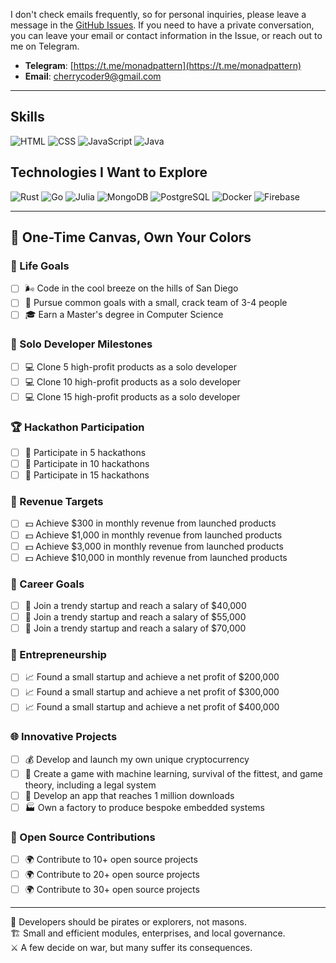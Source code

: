 I don't check emails frequently, so for personal inquiries, please leave a message in the [GitHub Issues](https://github.com/cherrycoder9/cherrycoder9/issues). If you need to have a private conversation, you can leave your email or contact information in the Issue, or reach out to me on Telegram.

- **Telegram**: [https://t.me/monadpattern](https://t.me/monadpattern)
- **Email**: [cherrycoder9@gmail.com](mailto:cherrycoder9@gmail.com)

---
## Skills

![HTML](https://img.shields.io/badge/HTML-E34F26?style=for-the-badge&logo=html5&logoColor=white)
![CSS](https://img.shields.io/badge/CSS-1572B6?style=for-the-badge&logo=css3&logoColor=white)
![JavaScript](https://img.shields.io/badge/JavaScript-F7DF1E?style=for-the-badge&logo=javascript&logoColor=black)
![Java](https://img.shields.io/badge/Java-007396?style=for-the-badge&logo=openjdk&logoColor=white)

## Technologies I Want to Explore

![Rust](https://img.shields.io/badge/Rust-000000?style=for-the-badge&logo=rust&logoColor=white)
![Go](https://img.shields.io/badge/Go-00ADD8?style=for-the-badge&logo=go&logoColor=white)
![Julia](https://img.shields.io/badge/Julia-9558B2?style=for-the-badge&logo=julia&logoColor=white)
![MongoDB](https://img.shields.io/badge/MongoDB-47A248?style=for-the-badge&logo=mongodb&logoColor=white)
![PostgreSQL](https://img.shields.io/badge/PostgreSQL-336791?style=for-the-badge&logo=postgresql&logoColor=white)
![Docker](https://img.shields.io/badge/Docker-2496ED?style=for-the-badge&logo=docker&logoColor=white)
![Firebase](https://img.shields.io/badge/Firebase-FFCA28?style=for-the-badge&logo=firebase&logoColor=white)

---
## 🎨 One-Time Canvas, Own Your Colors

### 🌴 Life Goals
- [ ] 🌬️ Code in the cool breeze on the hills of San Diego
- [ ] 👥 Pursue common goals with a small, crack team of 3-4 people
- [ ] 🎓 Earn a Master's degree in Computer Science

### 🚀 Solo Developer Milestones
- [ ] 💻 Clone 5 high-profit products as a solo developer
- [ ] 💻 Clone 10 high-profit products as a solo developer
- [ ] 💻 Clone 15 high-profit products as a solo developer

### 🏆 Hackathon Participation
- [ ] 🎯 Participate in 5 hackathons
- [ ] 🎯 Participate in 10 hackathons
- [ ] 🎯 Participate in 15 hackathons

### 💸 Revenue Targets
- [ ] 💵 Achieve $300 in monthly revenue from launched products
- [ ] 💵 Achieve $1,000 in monthly revenue from launched products
- [ ] 💵 Achieve $3,000 in monthly revenue from launched products
- [ ] 💵 Achieve $10,000 in monthly revenue from launched products

### 💼 Career Goals
- [ ] 🚀 Join a trendy startup and reach a salary of $40,000
- [ ] 🚀 Join a trendy startup and reach a salary of $55,000
- [ ] 🚀 Join a trendy startup and reach a salary of $70,000

### 🏢 Entrepreneurship
- [ ] 📈 Found a small startup and achieve a net profit of $200,000
- [ ] 📈 Found a small startup and achieve a net profit of $300,000
- [ ] 📈 Found a small startup and achieve a net profit of $400,000

### 🌐 Innovative Projects
- [ ] 💰 Develop and launch my own unique cryptocurrency
- [ ] 🧠 Create a game with machine learning, survival of the fittest, and game theory, including a legal system
- [ ] 📱 Develop an app that reaches 1 million downloads
- [ ] 🏭 Own a factory to produce bespoke embedded systems

### 🌟 Open Source Contributions
- [ ] 🌍 Contribute to 10+ open source projects
- [ ] 🌍 Contribute to 20+ open source projects
- [ ] 🌍 Contribute to 30+ open source projects

---
🧭 Developers should be pirates or explorers, not masons.  
🏗️ Small and efficient modules, enterprises, and local governance.  
⚔️ A few decide on war, but many suffer its consequences.  

<!--
**cherrycoder9/cherrycoder9** is a ✨ _special_ ✨ repository because its `README.md` (this file) appears on your GitHub profile.

Here are some ideas to get you started:

- 🔭 I’m currently working on ...
- 🌱 I’m currently learning ...
- 👯 I’m looking to collaborate on ...
- 🤔 I’m looking for help with ...
- 💬 Ask me about ...
- 📫 How to reach me: ...
- 😄 Pronouns: ...
- ⚡ Fun fact: ...
-->
